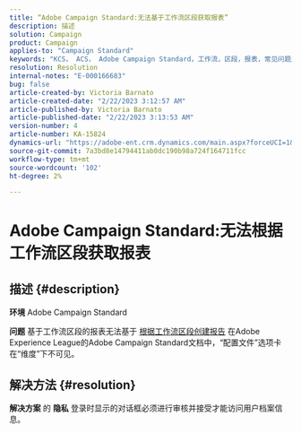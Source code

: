 ```yaml
---
title: “Adobe Campaign Standard:无法基于工作流区段获取报表”
description: 描述
solution: Campaign
product: Campaign
applies-to: "Campaign Standard"
keywords: "KCS， ACS， Adobe Campaign Standard，工作流，区段，报表，常见问题解答"
resolution: Resolution
internal-notes: "E-000166683"
bug: false
article-created-by: Victoria Barnato
article-created-date: "2/22/2023 3:12:57 AM"
article-published-by: Victoria Barnato
article-published-date: "2/22/2023 3:13:53 AM"
version-number: 4
article-number: KA-15824
dynamics-url: "https://adobe-ent.crm.dynamics.com/main.aspx?forceUCI=1&pagetype=entityrecord&etn=knowledgearticle&id=1f7565cd-5eb2-ed11-83fe-6045bd0067ea"
source-git-commit: 7a3bd8e14794411ab0dc190b98a724f164711fcc
workflow-type: tm+mt
source-wordcount: '102'
ht-degree: 2%

---
```


# Adobe Campaign Standard:无法根据工作流区段获取报表

## 描述 {#description}


<b>环境</b>
Adobe Campaign Standard

<b>问题</b>
基于工作流区段的报表无法基于 [根据工作流区段创建报告](https://experienceleague.adobe.com/docs/campaign-standard/using/reporting/customizing-reports/creating-a-report-workflow-segment.html) 在Adobe Experience League的Adobe Campaign Standard文档中，“配置文件”选项卡在“维度”下不可见。




## 解决方法 {#resolution}


<b>解决方案</b>
的 <b>隐私</b> 登录时显示的对话框必须进行审核并接受才能访问用户档案信息。
